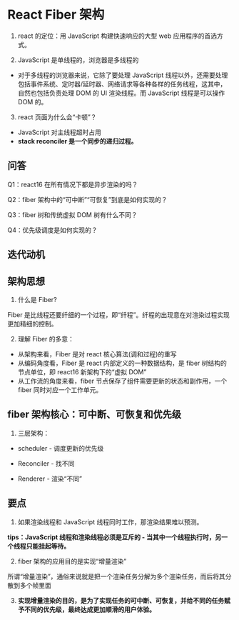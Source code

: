 # React Fiber 架构

1. react 的定位：用 JavaScript 构建快速响应的大型 web 应用程序的首选方式。

2. JavaScript 是单线程的，浏览器是多线程的

- 对于多线程的浏览器来说，它除了要处理 JavaScript 线程以外，还需要处理包括事件系统、定时器/延时器、网络请求等各种各样的任务线程，这其中，自然也包括负责处理 DOM 的 UI 渲染线程。而 JavaScript 线程是可以操作 DOM 的。

3. react 页面为什么会“卡顿”？

- JavaScript 对主线程超时占用
- **stack reconciler 是一个同步的递归过程。**

## 问答

Q1：react16 在所有情况下都是异步渲染的吗？

Q2：fiber 架构中的“可中断”“可恢复”到底是如何实现的？

Q3：fiber 树和传统虚拟 DOM 树有什么不同？

Q4：优先级调度是如何实现的？

## 迭代动机

## 架构思想

1. 什么是 Fiber?

Fiber 是比线程还要纤细的一个过程，即“纤程”。纤程的出现意在对渲染过程实现更加精细的控制。

2. 理解 Fiber 的多意：

- 从架构来看，Fiber 是对 react 核心算法(调和过程)的重写
- 从编码角度看，Fiber 是 react 内部定义的一种数据结构，是 fiber 树结构的节点单位，即 react16 新架构下的“虚拟 DOM”
- 从工作流的角度来看，fiber 节点保存了组件需要更新的状态和副作用，一个 fiber 同时对应一个工作单元。

## fiber 架构核心：可中断、可恢复和优先级

1. 三层架构：

- scheduler - 调度更新的优先级

- Reconciler - 找不同

- Renderer - 渲染“不同”

## 要点

1. 如果渲染线程和 JavaScript 线程同时工作，那渲染结果难以预测。

**tips：JavaScript 线程和渲染线程必须是互斥的 - 当其中一个线程执行时，另一个线程只能挂起等待。**

2. fiber 架构的应用目的是实现“增量渲染”

所谓“增量渲染”，通俗来说就是把一个渲染任务分解为多个渲染任务，而后将其分散到多个帧里面

3. **实现增量渲染的目的，是为了实现任务的可中断、可恢复，并给不同的任务赋予不同的优先级，最终达成更加顺滑的用户体验。**

